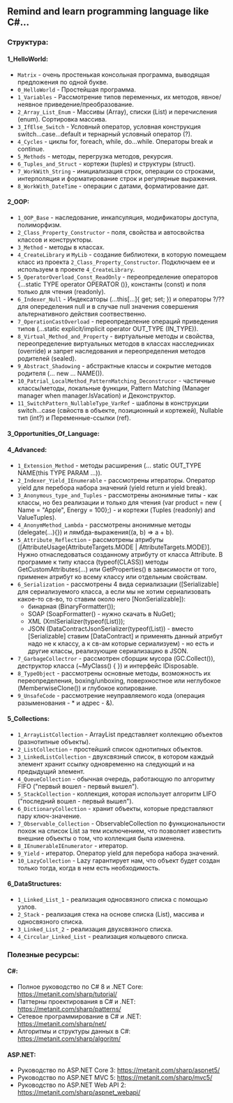 ## Remind and learn programming language like C#...

### Структура:
#### 1_HelloWorld:
- `Matrix` - очень простенькая консольная программа, выводящая предложения по одной букве.
- `0_HelloWorld` - Простейшая программа.
- `1_Variables` - Рассмотрение типов переменных, их методов, явное/неявное приведение/преобразование.
- `2_Array_List_Enum` - Массивы (Array), списки (List) и перечисления (enum). Сортировка массива. 
- `3_IfElse_Switch` - Условный оператор, условная конструкция switch...case...default и тернарный условный оператор (?).
- `4_Cycles` - циклы for, foreach, while, do...while. Операторы break и continue.
- `5_Methods` - методы, перегрузка методов, рекурсия.
- `6_Tuples_and_Struct` - кортежи (tuples) и структуры (struct).
- `7_WorkWith_String` - инициализация строк, операции со строками, интерполяция и форматирование строк и регулярные выражения.
- `8_WorkWith_DateTime` - операции с датами, форматирование дат.

#### 2_OOP:
- `1_OOP_Base` - наследование, инкапсуляция, модификаторы доступа, полиморфизм.
- `2_Class_Property_Constructor` - поля, свойства и автосвойства классов и конструкторы.
- `3_Method` - методы в классах.
- `4_CreateLibrary` и `MyLib` - создание библиотеки, в которую помещаем класс из проекта `2_Class_Property_Constructor`. Подключаем ее и используем в проекте `4_CreateLibrary`.
- `5_OperatorOverload_Const_ReadOnly` - переопределение операторов {...static TYPE operator OPERATOR ()}, константы (const) и поля только для чтения (readonly).
- `6_Indexer_Null` - Индексаторы (...this[...]{ get; set; }) и операторы ?/?? для опеределения null и в случае null значения совершения альтернативного действия соотвественно.
- `7_OperationCastOverload` - переопределение операций приведения типов (...static explicit/implicit operator OUT_TYPE (IN_TYPE)).
- `8_Virtual_Method_and_Property` - виртуальные методы и свойства, переопределение виртуальных методов в классах насследниках (override) и запрет наследования и переопределения методов родителей (sealed).
- `9_Abstract_Shadowing` - абстрактные классы и сокрытие методов родителя (... new ... NAME()).
- `10_Patrial_LocalMethod_PatternMatching_Deconstrucor` - частичные классы/методы, локальные функции, Pattern Matching (Manager manager when manager.IsVacation) и Деконструктор.
- `11_SwitchPattern_NullableType_VarRef` - шаблоны в конструкции switch...case (свйоств в объекте, позиционный и кортежей), Nullable тип (int?) и Переменные-ссылки (ref).

#### 3_Opportunities_Of_Language:


#### 4_Advanced:
- `1_Extension_Method` - методы расширения (... static OUT_TYPE NAME(this TYPE PARAM ...)).
- `2_Indexer_Yield_IEnumerable` - рассмотрены итераторы. Оператор yield для перебора набора значений (yield return и yield break).
- `3_Anonymous_type_and_Tuples` - рассмотрены анонимные типы - как классы, но без реализации и только для чтения (var product = new { Name = "Apple", Energy = 100};) - и кортежи (Tuples (readonly) and ValueTuples).
- `4_AnonymMethod_Lambda` - рассмотрены анонимные методы (delegate(...){}) и лямбда-выражения((a, b) => a + b).
- `5_Attribute_Reflection` - рассмотрены атрибуты ([AttributeUsage(AttributeTargets.MODE | AttributeTargets.MODE)]. Нужно отнаследоваться созданному атрибуту от класса Attribute. В программе к типу класса (typeof(CLASS)) методы GetCustomAttributes(...) или GetProperties() в зависимости от того, применен атрибут ко всему классу или отдельным свойствам.
- `6_Serialization` - рассмотрены 4 вида сериализации ([Serializable] для сериализуемого класса, а если мы не хотим сериализовать какое-то св-во, то ставим около него [NonSerializable]):
    - бинарная (BinaryFormatter());
    - SOAP (SoapFormatter() - нужно скачать в NuGet);
    - XML (XmlSerializer(typeof(List<CLASS>)));
    - JSON (DataContractJsonSerializer(typeof(List<CLASS>)) - вместо [Serializable] ставим [DataContract] и применять данный атрибут надо не к классу, а к св-ам которые сериализуем) - но есть и другие классы, реализующие сериализацию в JSON.
- `7_GarbageCollectror` - рассмотрен сборщик мусора (GC.Collect()), деструктор класса (~MyClass() { }) и интерфейс IDisposable.
- `8_TypeObject` - рассмотрены основные методы, возможность их переопределения, boxing/unboxing, поверхностное или неглубокое (MemberwiseClone()) и глубокое копирование.
- `9_UnsafeCode` - рассмотрение неуправляемого кода (операция разыменования - * и адрес - &).

#### 5_Collections:
- `1_ArrayListCollection` - ArrayList представляет коллекцию объектов (разнотипные объекты).
- `2_ListCollection` - простейший список однотипных объектов.
- `3_LinkedListCollection` - двухсвязный список, в котором каждый элемент хранит ссылку одновременно на следующий и на предыдущий элемент.
- `4_QueueCollection` - обычная очередь, работающую по алгоритму FIFO ("первый вошел - первый вышел").
- `5_StackCollection` - коллекция, которая использует алгоритм LIFO ("последний вошел - первый вышел").
- `6_DictionaryCollection` - хранит объекты, которые представляют пару ключ-значение.
- `7_Observable_Collection` - ObservableCollection по функциональности похож на список List за тем исключением, что позволяет известить внешние объекты о том, что коллекция была изменена.
- `8_IEnumerableIEnumerator` - итератор.
- `9_Yield` - итератор. Оператор yield для перебора набора значений.
- `10_LazyCollection` - Lazy<T> гарантирует нам, что объект будет создан только тогда, когда в нем есть необходимость.

#### 6_DataStructures:
- `1_Linked_List_1` - реализация односвязного списка с помощью узлов.
- `2_Stack` - реализация стека на основе списка (List), массива и односвязного списка. 
- `3_Linked_List_2` - реализация двухсвязного списка.
- `4_Circular_Linked_List` - реализация кольцевого списка.

### Полезные ресурсы:

#### C#:

- Полное руководство по C# 8 и .NET Core:   https://metanit.com/sharp/tutorial/
- Паттерны проектирования в C# и .NET:      https://metanit.com/sharp/patterns/
- Сетевое программирование в С# и .NET:     https://metanit.com/sharp/net/
- Алгоритмы и структуры данных в C#:        https://metanit.com/sharp/algoritm/

#### ASP.NET:

- Руководство по ASP.NET Core 3:             https://metanit.com/sharp/aspnet5/
- Руководство по ASP.NET MVC 5:              https://metanit.com/sharp/mvc5/
- Руководство по ASP.NET Web API 2:          https://metanit.com/sharp/aspnet_webapi/